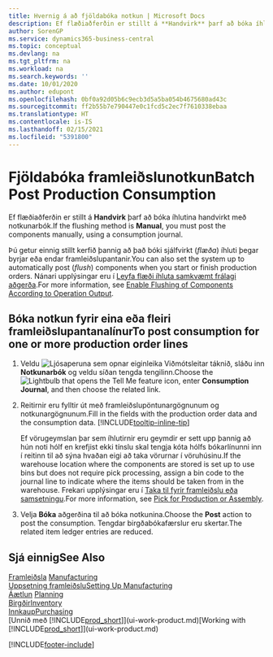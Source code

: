 ```yaml
---
title: Hvernig á að fjöldabóka notkun | Microsoft Docs
description: Ef flæðiaðferðin er stillt á **Handvirk** þarf að bóka íhlutina handvirkt með notkunarbók.
author: SorenGP
ms.service: dynamics365-business-central
ms.topic: conceptual
ms.devlang: na
ms.tgt_pltfrm: na
ms.workload: na
ms.search.keywords: ''
ms.date: 10/01/2020
ms.author: edupont
ms.openlocfilehash: 0bf0a92d05b6c9ecb3d5a5ba054b4675680ad43c
ms.sourcegitcommit: ff2b55b7e790447e0c1fcd5c2ec7f7610338ebaa
ms.translationtype: HT
ms.contentlocale: is-IS
ms.lasthandoff: 02/15/2021
ms.locfileid: "5391800"
---
```

# <a name="batch-post-production-consumption"></a><span data-ttu-id="ca5e4-103">Fjöldabóka framleiðslunotkun</span><span class="sxs-lookup"><span data-stu-id="ca5e4-103">Batch Post Production Consumption</span></span>
<span data-ttu-id="ca5e4-104">Ef flæðiaðferðin er stillt á **Handvirk** þarf að bóka íhlutina handvirkt með notkunarbók.</span><span class="sxs-lookup"><span data-stu-id="ca5e4-104">If the flushing method is **Manual**, you must post the components manually, using a consumption journal.</span></span>

<span data-ttu-id="ca5e4-105">Þú getur einnig stillt kerfið þannig að það bóki sjálfvirkt (*flæða*) íhluti þegar byrjar eða endar framleiðslupantanir.</span><span class="sxs-lookup"><span data-stu-id="ca5e4-105">You can also set the system up to automatically post (*flush*) components when you start or finish production orders.</span></span> <span data-ttu-id="ca5e4-106">Nánari upplýsingar eru í [Leyfa flæði íhluta samkvæmt frálagi aðgerða](production-how-to-flush-components-according-to-operation-output.md).</span><span class="sxs-lookup"><span data-stu-id="ca5e4-106">For more information, see [Enable Flushing of Components According to Operation Output](production-how-to-flush-components-according-to-operation-output.md).</span></span>

## <a name="to-post-consumption-for-one-or-more-production-order-lines"></a><span data-ttu-id="ca5e4-107">Bóka notkun fyrir eina eða fleiri framleiðslupantanalínur</span><span class="sxs-lookup"><span data-stu-id="ca5e4-107">To post consumption for one or more production order lines</span></span>  
1.  <span data-ttu-id="ca5e4-108">Veldu ![Ljósaperuna sem opnar eiginleika Viðmótsleitar](media/ui-search/search_small.png "Segðu mér hvað þú vilt gera") táknið, sláðu inn **Notkunarbók** og veldu síðan tengda tengilinn.</span><span class="sxs-lookup"><span data-stu-id="ca5e4-108">Choose the ![Lightbulb that opens the Tell Me feature](media/ui-search/search_small.png "Tell me what you want to do") icon, enter **Consumption Journal**, and then choose the related link.</span></span>  
2.  <span data-ttu-id="ca5e4-109">Reitirnir eru fylltir út með framleiðslupöntunargögnunum og notkunargögnunum.</span><span class="sxs-lookup"><span data-stu-id="ca5e4-109">Fill in the fields with the production order data and the consumption data.</span></span> [!INCLUDE[tooltip-inline-tip](includes/tooltip-inline-tip_md.md)]  

    <span data-ttu-id="ca5e4-110">Ef vörugeymslan þar sem íhlutirnir eru geymdir er sett upp þannig að hún noti hólf en krefjist ekki tínslu skal tengja kóta hólfs bókarlínunni inn í reitinn til að sýna hvaðan eigi að taka vörurnar í vöruhúsinu.</span><span class="sxs-lookup"><span data-stu-id="ca5e4-110">If the warehouse location where the components are stored is set up to use bins but does not require pick processing, assign a bin code to the journal line to indicate where the items should be taken from in the warehouse.</span></span> <span data-ttu-id="ca5e4-111">Frekari upplýsingar eru í [Taka til fyrir framleiðslu eða samsetningu](warehouse-how-to-pick-for-production.md).</span><span class="sxs-lookup"><span data-stu-id="ca5e4-111">For more information, see [Pick for Production or Assembly](warehouse-how-to-pick-for-production.md).</span></span>  
3.  <span data-ttu-id="ca5e4-112">Velja **Bóka** aðgerðina til að bóka notkunina.</span><span class="sxs-lookup"><span data-stu-id="ca5e4-112">Choose the **Post** action to post the consumption.</span></span> <span data-ttu-id="ca5e4-113">Tengdar birgðabókafærslur eru skertar.</span><span class="sxs-lookup"><span data-stu-id="ca5e4-113">The related item ledger entries are reduced.</span></span>

## <a name="see-also"></a><span data-ttu-id="ca5e4-114">Sjá einnig</span><span class="sxs-lookup"><span data-stu-id="ca5e4-114">See Also</span></span>  
<span data-ttu-id="ca5e4-115">[Framleiðsla](production-manage-manufacturing.md)  </span><span class="sxs-lookup"><span data-stu-id="ca5e4-115">[Manufacturing](production-manage-manufacturing.md)  </span></span>  
[<span data-ttu-id="ca5e4-116">Uppsetning framleiðslu</span><span class="sxs-lookup"><span data-stu-id="ca5e4-116">Setting Up Manufacturing</span></span>](production-configure-production-processes.md)  
<span data-ttu-id="ca5e4-117">[Áætlun](production-planning.md)    </span><span class="sxs-lookup"><span data-stu-id="ca5e4-117">[Planning](production-planning.md)    </span></span>  
[<span data-ttu-id="ca5e4-118">Birgðir</span><span class="sxs-lookup"><span data-stu-id="ca5e4-118">Inventory</span></span>](inventory-manage-inventory.md)  
[<span data-ttu-id="ca5e4-119">Innkaup</span><span class="sxs-lookup"><span data-stu-id="ca5e4-119">Purchasing</span></span>](purchasing-manage-purchasing.md)  
<span data-ttu-id="ca5e4-120">[Unnið með [!INCLUDE[prod_short](includes/prod_short.md)]](ui-work-product.md)</span><span class="sxs-lookup"><span data-stu-id="ca5e4-120">[Working with [!INCLUDE[prod_short](includes/prod_short.md)]](ui-work-product.md)</span></span>


[!INCLUDE[footer-include](includes/footer-banner.md)]